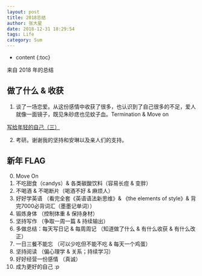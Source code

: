 ```yaml
---
layout: post 
title: 2018总结
author: 张大星
date: 2018-12-31 18:29:54
tags: Life
category: Sum
---
```

* content
{:toc}

来自 2018 年的总结 





## 做了什么 & 收获

1. 谈了一场恋爱。从这份感情中收获了很多，也认识到了自己很多的不足，爱人就像一面镜子，既见朱砂痣也见蚊子血。Termination & Move on

[写给年轻的自己（三）](https://www.amoal.cn/2018/12/25/sumLove/)

2. 考研。谢谢我的坚持和安琳以及亲人们的支持。


## 新年 FLAG

0. Move On
1. 不吃甜食（candys）& 各类碳酸饮料（容易长痘 & 变胖）
2. 不喝酒 & 不喝断片（喝酒不好 & 麻烦人）
3. 好好学英语 （看完全套《英语语法新思维》& 《the elements of style》& 背完7000必背词汇（墨墨记单词））
4. 锻炼身体 （控制体重 & 保持身材）
5. 坚持写作 （争取一周一篇 & 持续输出）
6. 多做总结：每天写日记 & 每周周记 （知道做了什么 & 有什么收获 & 有什么改正）
7. 一日三餐不能忘 （可以少吃但不能不吃 & 每天一个鸡蛋）
8. 坚持阅读 （偏心理学 & 关系；持续学习）
9. 好好经营一份感情 （真诚）
10. 成为更好的自己 :p
